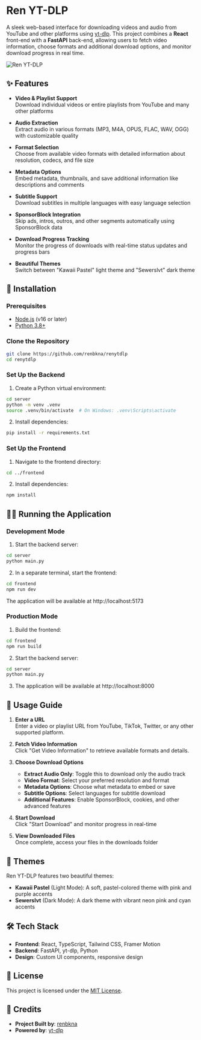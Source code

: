 # Ren YT-DLP

A sleek web-based interface for downloading videos and audio from YouTube and other platforms using [yt-dlp](https://github.com/yt-dlp/yt-dlp). This project combines a **React** front-end with a **FastAPI** back-end, allowing users to fetch video information, choose formats and additional download options, and monitor download progress in real time.

![Ren YT-DLP](https://github.com/renbkna/renytdlp/raw/main/frontend/public/screenshot.png)

## ✨ Features

- **Video & Playlist Support**  
  Download individual videos or entire playlists from YouTube and many other platforms

- **Audio Extraction**  
  Extract audio in various formats (MP3, M4A, OPUS, FLAC, WAV, OGG) with customizable quality

- **Format Selection**  
  Choose from available video formats with detailed information about resolution, codecs, and file size

- **Metadata Options**  
  Embed metadata, thumbnails, and save additional information like descriptions and comments

- **Subtitle Support**  
  Download subtitles in multiple languages with easy language selection

- **SponsorBlock Integration**  
  Skip ads, intros, outros, and other segments automatically using SponsorBlock data

- **Download Progress Tracking**  
  Monitor the progress of downloads with real-time status updates and progress bars

- **Beautiful Themes**  
  Switch between "Kawaii Pastel" light theme and "Sewerslvt" dark theme

## 🚀 Installation

### Prerequisites

- [Node.js](https://nodejs.org/) (v16 or later)
- [Python 3.8+](https://www.python.org/downloads/)

### Clone the Repository

```bash
git clone https://github.com/renbkna/renytdlp
cd renytdlp
```

### Set Up the Backend

1. Create a Python virtual environment:

```bash
cd server
python -m venv .venv
source .venv/bin/activate  # On Windows: .venv\Scripts\activate
```

2. Install dependencies:

```bash
pip install -r requirements.txt
```

### Set Up the Frontend

1. Navigate to the frontend directory:

```bash
cd ../frontend
```

2. Install dependencies:

```bash
npm install
```

## 🏃‍♀️ Running the Application

### Development Mode

1. Start the backend server:

```bash
cd server
python main.py
```

2. In a separate terminal, start the frontend:

```bash
cd frontend
npm run dev
```

The application will be available at http://localhost:5173

### Production Mode

1. Build the frontend:

```bash
cd frontend
npm run build
```

2. Start the backend server:

```bash
cd server
python main.py
```

3. The application will be available at http://localhost:8000

## 📝 Usage Guide

1. **Enter a URL**  
   Enter a video or playlist URL from YouTube, TikTok, Twitter, or any other supported platform.

2. **Fetch Video Information**  
   Click "Get Video Information" to retrieve available formats and details.

3. **Choose Download Options**  
   - **Extract Audio Only**: Toggle this to download only the audio track
   - **Video Format**: Select your preferred resolution and format
   - **Metadata Options**: Choose what metadata to embed or save
   - **Subtitle Options**: Select languages for subtitle download
   - **Additional Features**: Enable SponsorBlock, cookies, and other advanced features

4. **Start Download**  
   Click "Start Download" and monitor progress in real-time

5. **View Downloaded Files**  
   Once complete, access your files in the downloads folder

## 🎨 Themes

Ren YT-DLP features two beautiful themes:

- **Kawaii Pastel** (Light Mode): A soft, pastel-colored theme with pink and purple accents
- **Sewerslvt** (Dark Mode): A dark theme with vibrant neon pink and cyan accents

## 🛠️ Tech Stack

- **Frontend**: React, TypeScript, Tailwind CSS, Framer Motion
- **Backend**: FastAPI, yt-dlp, Python
- **Design**: Custom UI components, responsive design

## 📜 License

This project is licensed under the [MIT License](LICENSE).

## 🙏 Credits

- **Project Built by**: [renbkna](https://github.com/renbkna/renytdlp)
- **Powered by**: [yt-dlp](https://github.com/yt-dlp/yt-dlp)
